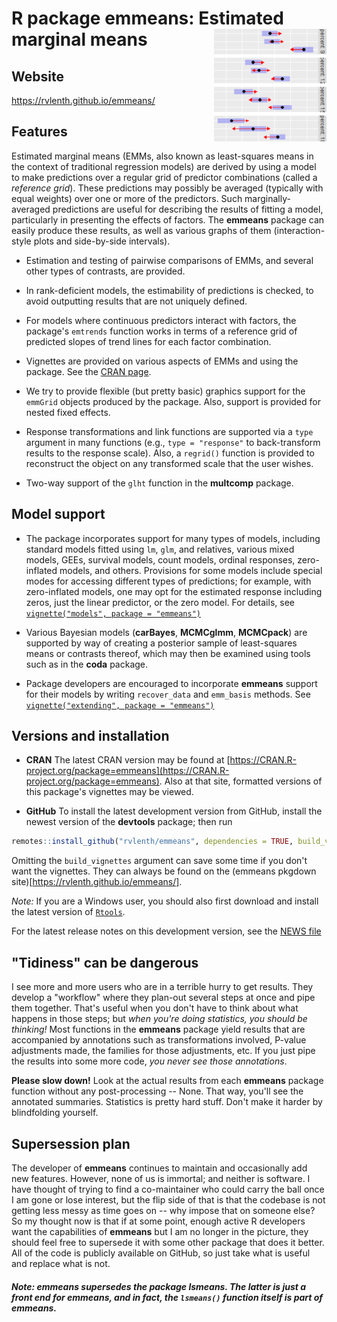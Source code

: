 R package **emmeans**: Estimated marginal means <img src="man/figures/logo.png" align="right" />
====
## Website
https://rvlenth.github.io/emmeans/

## Features
Estimated marginal means (EMMs, also known as least-squares means in the
context of traditional regression models) are derived by using a model to make
predictions over a regular grid of predictor combinations (called a *reference
grid*). These predictions may possibly be averaged (typically with equal
weights) over one or more of the predictors. Such marginally-averaged
predictions are useful for describing the results of fitting a model,
particularly in presenting the effects of factors. The **emmeans** package can
easily produce these results, as well as various graphs of them
(interaction-style plots and side-by-side intervals).


  * Estimation and testing of pairwise comparisons of EMMs, and several other
    types of contrasts, are provided.
    
  * In rank-deficient models, the estimability of predictions is checked,
    to avoid outputting results that are not uniquely defined.
    
  * For models where continuous predictors interact with factors, the package's
    `emtrends` function works in terms of a reference grid of predicted slopes of
    trend lines for each factor combination.
    
  * Vignettes are provided on various aspects of EMMs and using the package. 
    See the [CRAN page](https://CRAN.R-project.org/package=emmeans).
    
  * We try to provide flexible (but pretty basic) graphics support for
    the `emmGrid` objects produced by the package. Also, support is provided
    for nested fixed effects.
    
  * Response transformations and link functions are supported via a `type`
    argument in many functions (e.g., `type = "response"` to back-transform
    results to the response scale). Also, a `regrid()` function is provided
    to reconstruct the object on any transformed scale that the user wishes.

  * Two-way support of the `glht` function in the **multcomp** package.
  

## Model support


  * The package incorporates support for many types of models, including 
    standard models fitted using `lm`, `glm`, and relatives, 
    various mixed models, GEEs, survival models, count models,
    ordinal responses, zero-inflated models, and others. Provisions for
    some models include special modes for accessing different types of 
    predictions; for example, with zero-inflated models, one may opt for
    the estimated response including zeros, just the linear predictor, 
    or the zero model.
    For details, see
    [`vignette("models", package = "emmeans")`](https://CRAN.R-project.org/package=emmeans/vignettes/models.html)
    
  * Various Bayesian models (**carBayes**, **MCMCglmm**, **MCMCpack**) are
    supported by way of creating a posterior sample of least-squares means or
    contrasts thereof, which may then be examined using tools such as in the
    **coda** package.
    
  * Package developers are encouraged to incorporate **emmeans** support for
  their models by writing `recover_data` and `emm_basis` methods.
    See [`vignette("extending", package = "emmeans")`](https://CRAN.R-project.org/package=emmeans/vignettes/xtending.html)
    

## Versions and installation


  * **CRAN** The latest CRAN version may be found at [https://CRAN.R-project.org/package=emmeans](https://CRAN.R-project.org/package=emmeans).
    Also at that site, formatted versions of this package's vignettes 
    may be viewed.

  * **GitHub** To install the latest development version from GitHub, 
    install the newest version of the **devtools** 
    package; then run
    
```r
remotes::install_github("rvlenth/emmeans", dependencies = TRUE, build_vignettes = TRUE)
```
Omitting the `build_vignettes` argument can save some time if you don't want the vignettes. They can always be found on the (emmeans pkgdown site)[https://rvlenth.github.io/emmeans/].

*Note:* If you are a Windows user, you should also first download and
      install the latest version of
      [`Rtools`](https://cran.r-project.org/bin/windows/Rtools/).

For the latest release notes on this development version, see the 
[NEWS file](https://github.com/rvlenth/emmeans/blob/master/NEWS.md)

## "Tidiness" can be dangerous
I see more and more users who are in a terrible hurry to get results. They develop
a "workflow" where they plan-out several steps at once and pipe them
together. That's useful when you don't have to think about what happens in
those steps; but *when you're doing statistics, you should be thinking!*
Most functions in the **emmeans** package yield results that are accompanied by 
annotations such as transformations involved, P-value adjustments
made, the families for those adjustments, etc. If you just pipe the results
into some more code, *you never see those annotations*. 

**Please slow down!** Look at the actual results from each **emmeans** package 
function without any post-processing -- None. That way, you'll see the annotated 
summaries.
Statistics is pretty hard stuff. Don't make it harder by blindfolding yourself.


## Supersession plan
The developer of **emmeans** continues to maintain and occasionally add new
features. However, none of us is immortal; and neither is software. I have
thought of trying to find a co-maintainer who could carry the ball once I am
gone or lose interest, but the flip side of that is that the codebase is not
getting less messy as time goes on -- why impose that on someone else? So my
thought now is that if at some point, enough active R developers want the
capabilities of **emmeans** but I am no longer in the picture, they should feel free to supersede it with some other package that does it better. All of the code is publicly available on
GitHub, so just take what is useful and replace what is not.

##### *Note: **emmeans** supersedes the package **lsmeans**. The latter is just a front end for **emmeans**, and in fact, the `lsmeans()` function itself is part of **emmeans**.*


